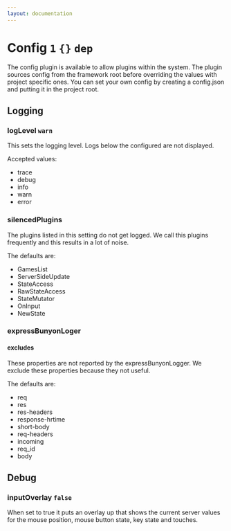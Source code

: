 ```yaml
---
layout: documentation
---
```


# Config `1` `{}` `dep`

The config plugin is available to allow plugins within the system. The plugin sources config from the framework root before overriding the values with project specific ones. You can set your own config by creating a config.json and putting it in the project root.

## Logging

### logLevel `warn`
This sets the logging level. Logs below the configured are not displayed.

Accepted values:
- trace
- debug
- info
- warn
- error

### silencedPlugins

The plugins listed in this setting do not get logged. We call this plugins frequently and this results in a lot of noise.

The defaults are:

- GamesList
- ServerSideUpdate
- StateAccess
- RawStateAccess
- StateMutator
- OnInput
- NewState

### expressBunyonLoger
#### excludes

These properties are not reported by the expressBunyonLogger. We exclude these properties because they not useful.

The defaults are:

- req
- res
- res-headers
- response-hrtime
- short-body
- req-headers
- incoming
- req_id
- body

## Debug

### inputOverlay `false`
When set to true it puts an overlay up that shows the current server values for the mouse position, mouse button state, key state and touches.
